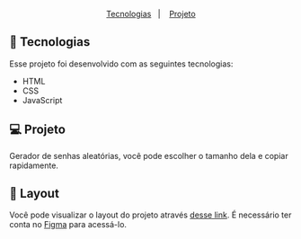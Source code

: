 <p align="center">
  <a href="#-tecnologias">Tecnologias</a>&nbsp;&nbsp;&nbsp;|&nbsp;&nbsp;&nbsp;
  <a href="#-projeto">Projeto</a>
</p>

## 🚀 Tecnologias

Esse projeto foi desenvolvido com as seguintes tecnologias:

- HTML
- CSS
- JavaScript

## 💻 Projeto

Gerador de senhas aleatórias, você pode escolher o tamanho dela e copiar rapidamente.

## 🔖 Layout

Você pode visualizar o layout do projeto através [desse link](https://www.figma.com/community/file/1009821158959690135/Roquet.q). É necessário ter conta no [Figma](https://figma.com) para acessá-lo.
